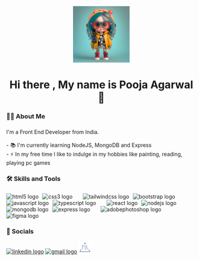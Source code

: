 <div align="center">
  <img height="150" src="assets/avatar.jpg"  />
</div>

###

<h1 align="center">Hi there , My name is Pooja Agarwal👋</h1>

###

<h3 align="left">👩‍💻  About Me</h3>

###

<p align="left">I'm a Front End Developer from India.<br><br>- 📚 I'm currently learning NodeJS, MongoDB and Express<br>- ⚡ In my free time I like to indulge in my hobbies like painting, reading, playing pc games</p>

###

<h3 align="left">🛠 Skills and Tools</h3>

###

<div align="left">
  
  <img src="https://cdn.simpleicons.org/html5/E34F26" height="42" alt="html5 logo"  />
  <img width="2" />
  <img src="https://cdn.simpleicons.org/css3/1572B6" height="42" alt="css3 logo"  />
  <img width="20" />
  <img src="https://cdn.simpleicons.org/tailwindcss/06B6D4" height="42" alt="tailwindcss logo"  />
  <img width="2" />
  <img src="https://skillicons.dev/icons?i=bootstrap" height="42" alt="bootstrap logo"  />
  <img width="20" />
  <img src="https://skillicons.dev/icons?i=js" height="42" alt="javascript logo"  />
  <img width="2" />
  <img src="https://skillicons.dev/icons?i=ts" height="42" alt="typescript logo"  />
  <img width="20" />
  <img src="https://cdn.simpleicons.org/react/61DAFB" height="42" alt="react logo"  />
  <img width="2" />
  <img src="https://cdn.simpleicons.org/nodedotjs/339933" height="42" alt="nodejs logo"  />
  <img width="2" />
  <img src="https://cdn.jsdelivr.net/gh/devicons/devicon/icons/mongodb/mongodb-original.svg" height="42" alt="mongodb logo"  />
  <img width="2" />
  <img src="https://skillicons.dev/icons?i=express" height="42" alt="express logo"  />
  <img width="20" />
  <img src="https://skillicons.dev/icons?i=ps" height="42" alt="adobephotoshop logo"  />
  <img width="2" />
  <img src="https://skillicons.dev/icons?i=figma" height="42" alt="figma logo"  />
</div>

###

<!-- <h3 align="left">🔥   My Stats :</h3> -->

###

<h3 align="left">📱 Socials</h3>

<div align="left">
  <a href="https://www.linkedin.com/in/poojaagarwal21" target="_blank"><img src="https://raw.githubusercontent.com/maurodesouza/profile-readme-generator/master/src/assets/icons/social/linkedin/default.svg" width="40" height="33" alt="linkedin logo"  /></a>
  <a href="mailto:poojaagarwal367@gmail.com" target="_blank"><img src="https://raw.githubusercontent.com/maurodesouza/profile-readme-generator/master/src/assets/icons/social/gmail/default.svg" width="40" height="33" alt="gmail logo"  /></a>
   <a href="https://apooja.dev/" target="_blank"><img src="https://github.com/apooja21/apooja21/blob/3d8c6b7bb7df3fbc1bc6f10d70542d645eeb6393/assets/Portfolio.png" width="33" height="33" alt="My Portfolio"  /></a>
</div>

###
